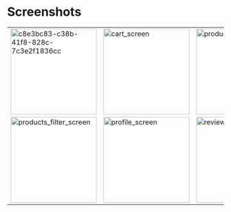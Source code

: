 # Screenshots

<table>
  <tr>
    <td><img src="https://github.com/user-attachments/assets/d1f169e1-c14b-41b1-87ef-9a416eb93481" alt="c8e3bc83-c38b-41f8-828c-7c3e2f1836cc" width="200"/></td>
    <td><img src="https://github.com/user-attachments/assets/b11ec865-53eb-4cc6-8700-88bc63186744" alt="cart_screen" width="200"/></td>
    <td><img src="https://github.com/user-attachments/assets/3e5d53b6-64c2-4a47-91bd-15ffcac9b24c" alt="product_screen" width="200"/></td>
  </tr>
  <tr>
    <td><img src="https://github.com/user-attachments/assets/90ed20c8-4511-464d-a985-26148c3c0baf" alt="products_filter_screen" width="200"/></td>
    <td><img src="https://github.com/user-attachments/assets/ba1dd921-df83-4015-a811-bad6e584fa56" alt="profile_screen" width="200"/></td>
    <td><img src="https://github.com/user-attachments/assets/38bfe16b-15b6-47f4-9b40-9b3bb7972b35" alt="review_screen" width="200"/></td>
  </tr>
</table>
